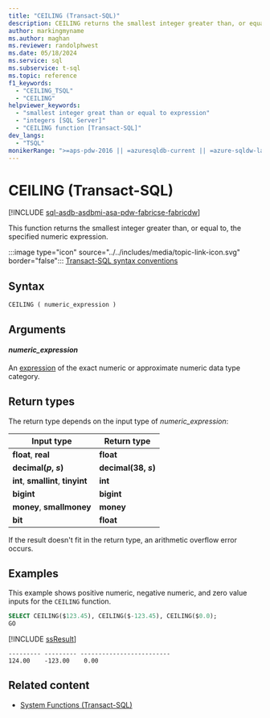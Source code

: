 ```yaml
---
title: "CEILING (Transact-SQL)"
description: CEILING returns the smallest integer greater than, or equal to, the specified numeric expression.
author: markingmyname
ms.author: maghan
ms.reviewer: randolphwest
ms.date: 05/18/2024
ms.service: sql
ms.subservice: t-sql
ms.topic: reference
f1_keywords:
  - "CEILING_TSQL"
  - "CEILING"
helpviewer_keywords:
  - "smallest integer great than or equal to expression"
  - "integers [SQL Server]"
  - "CEILING function [Transact-SQL]"
dev_langs:
  - "TSQL"
monikerRange: ">=aps-pdw-2016 || =azuresqldb-current || =azure-sqldw-latest || >=sql-server-2016 || >=sql-server-linux-2017 || =azuresqldb-mi-current || =fabric"
---
```

# CEILING (Transact-SQL)

[!INCLUDE [sql-asdb-asdbmi-asa-pdw-fabricse-fabricdw](../../includes/applies-to-version/sql-asdb-asdbmi-asa-pdw-fabricse-fabricdw.md)]

This function returns the smallest integer greater than, or equal to, the specified numeric expression.

:::image type="icon" source="../../includes/media/topic-link-icon.svg" border="false"::: [Transact-SQL syntax conventions](../../t-sql/language-elements/transact-sql-syntax-conventions-transact-sql.md)

## Syntax

```syntaxsql
CEILING ( numeric_expression )
```

## Arguments

#### *numeric_expression*

An [expression](../language-elements/expressions-transact-sql.md) of the exact numeric or approximate numeric data type category.

## Return types

The return type depends on the input type of *numeric_expression*:

| Input type | Return type |
| --- | --- |
| **float**, **real** | **float** |
| **decimal(*p*, *s*)** | **decimal(38, *s*)** |
| **int**, **smallint**, **tinyint** | **int** |
| **bigint** | **bigint** |
| **money**, **smallmoney** | **money** |
| **bit** | **float** |

If the result doesn't fit in the return type, an arithmetic overflow error occurs.

## Examples

This example shows positive numeric, negative numeric, and zero value inputs for the `CEILING` function.

```sql
SELECT CEILING($123.45), CEILING($-123.45), CEILING($0.0);
GO
```

[!INCLUDE [ssResult](../../includes/ssresult-md.md)]

```output
--------- --------- -------------------------
124.00    -123.00    0.00
```

## Related content

- [System Functions (Transact-SQL)](../../relational-databases/system-functions/system-functions-category-transact-sql.md)
